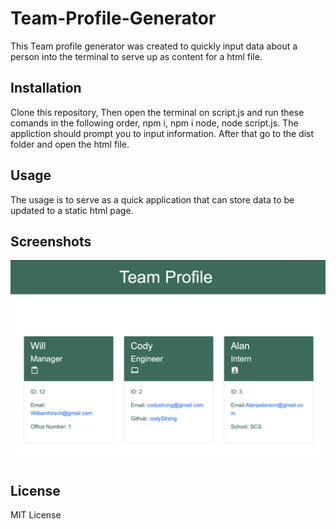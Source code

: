 # Team-Profile-Generator
This Team profile generator was created to quickly input data about a person into the terminal to serve up as content for a html file.

## Installation
Clone this repository, Then open the terminal on script.js and run these comands in the following order, npm i, npm i node, node script.js. The appliction should prompt you to input information. After that go to the dist folder and open the html file.

## Usage
The usage is to serve as a quick application that can store data to be updated to a static html page.

## Screenshots
<img src='./images/ss.png'>

## License
MIT License
